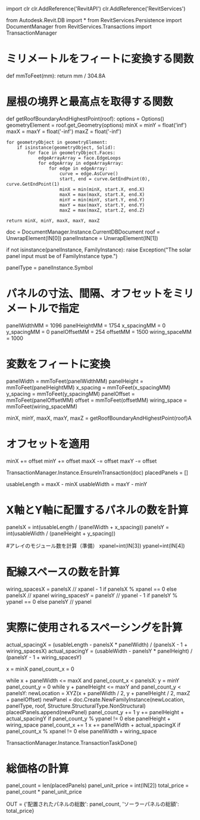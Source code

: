import clr
clr.AddReference('RevitAPI')
clr.AddReference('RevitServices')
 
from Autodesk.Revit.DB import *
from RevitServices.Persistence import DocumentManager
from RevitServices.Transactions import TransactionManager
 
# ミリメートルをフィートに変換する関数
def mmToFeet(mm):
    return mm / 304.8A
 
# 屋根の境界と最高点を取得する関数
def getRoofBoundaryAndHighestPoint(roof):
    options = Options()
    geometryElement = roof.get_Geometry(options)
    minX = minY = float('inf')
    maxX = maxY = float('-inf')
    maxZ = float('-inf')
 
    for geometryObject in geometryElement:
        if isinstance(geometryObject, Solid):
            for face in geometryObject.Faces:
                edgeArrayArray = face.EdgeLoops
                for edgeArray in edgeArrayArray:
                    for edge in edgeArray:
                        curve = edge.AsCurve()
                        start, end = curve.GetEndPoint(0), curve.GetEndPoint(1)
                        minX = min(minX, start.X, end.X)
                        maxX = max(maxX, start.X, end.X)
                        minY = min(minY, start.Y, end.Y)
                        maxY = max(maxY, start.Y, end.Y)
                        maxZ = max(maxZ, start.Z, end.Z)
 
    return minX, minY, maxX, maxY, maxZ
 
doc = DocumentManager.Instance.CurrentDBDocument
roof = UnwrapElement(IN[0])
panelInstance = UnwrapElement(IN[1])
 
if not isinstance(panelInstance, FamilyInstance):
    raise Exception("The solar panel input must be of FamilyInstance type.")
 
panelType = panelInstance.Symbol
 
# パネルの寸法、間隔、オフセットをミリメートルで指定
panelWidthMM = 1096
panelHeightMM = 1754
x_spacingMM = 0
y_spacingMM = 0
panelOffsetMM = 254
offsetMM = 1500
wiring_spaceMM = 1000
 
# 変数をフィートに変換
panelWidth = mmToFeet(panelWidthMM)
panelHeight = mmToFeet(panelHeightMM)
x_spacing = mmToFeet(x_spacingMM)
y_spacing = mmToFeet(y_spacingMM)
panelOffset = mmToFeet(panelOffsetMM)
offset = mmToFeet(offsetMM)
wiring_space = mmToFeet(wiring_spaceMM)
 
minX, minY, maxX, maxY, maxZ = getRoofBoundaryAndHighestPoint(roof)A
 
# オフセットを適用
minX += offset
minY += offset
maxX -= offset
maxY -= offset
 
TransactionManager.Instance.EnsureInTransaction(doc)
placedPanels = []
 
usableLength = maxX - minX
usableWidth = maxY - minY
 
# X軸とY軸に配置するパネルの数を計算
panelsX = int(usableLength / (panelWidth + x_spacing))
panelsY = int(usableWidth / (panelHeight + y_spacing))
 
#アレイのモジュール数を計算（準備）
xpanel=int(IN[3])
ypanel=int(IN[4])
 
# 配線スペースの数を計算
wiring_spacesX = panelsX // xpanel - 1 if panelsX % xpanel == 0 else panelsX // xpanel
wiring_spacesY = panelsY // ypanel - 1 if panelsY % ypanel == 0 else panelsY // ypanel
 
# 実際に使用されるスペーシングを計算
actual_spacingX = (usableLength - panelsX * panelWidth) / (panelsX - 1 + wiring_spacesX)
actual_spacingY = (usableWidth - panelsY * panelHeight) / (panelsY - 1 + wiring_spacesY)
 
x = minX
panel_count_x = 0
 
while x + panelWidth <= maxX and panel_count_x < panelsX:
    y = minY
    panel_count_y = 0
    while y + panelHeight <= maxY and panel_count_y < panelsY:
        newLocation = XYZ(x + panelWidth / 2, y + panelHeight / 2, maxZ + panelOffset)
        newPanel = doc.Create.NewFamilyInstance(newLocation, panelType, roof, Structure.StructuralType.NonStructural)
        placedPanels.append(newPanel)
        panel_count_y += 1
        y += panelHeight + actual_spacingY if panel_count_y % ypanel != 0 else panelHeight + wiring_space
    panel_count_x += 1
    x += panelWidth + actual_spacingX if panel_count_x % xpanel != 0 else panelWidth + wiring_space
 
TransactionManager.Instance.TransactionTaskDone()
 
# 総価格の計算
panel_count = len(placedPanels)
panel_unit_price = int(IN[2])
total_price = panel_count * panel_unit_price
 
OUT = {'配置されたパネルの総数': panel_count, 'ソーラーパネルの総額': total_price}